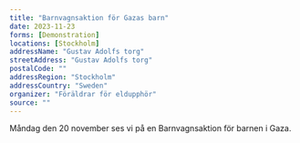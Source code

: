 ```yaml
---
title: "Barnvagnsaktion för Gazas barn"
date: 2023-11-23
forms: [Demonstration]
locations: [Stockholm]
addressName: "Gustav Adolfs torg"
streetAddress: "Gustav Adolfs torg"
postalCode: ""
addressRegion: "Stockholm"
addressCountry: "Sweden"
organizer: "Föräldrar för eldupphör"
source: ""
---
```

Måndag den 20 november ses vi på en Barnvagnsaktion för barnen i Gaza.